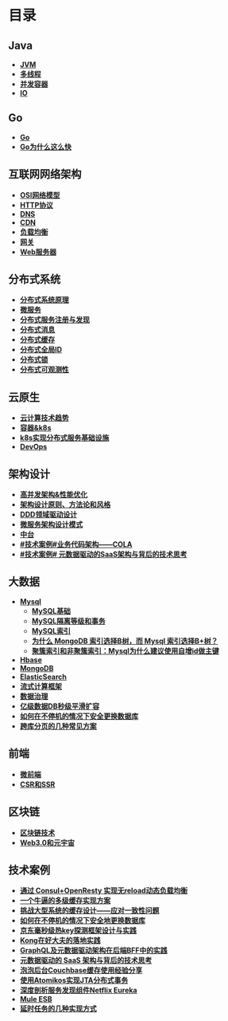 # **目录**
## **Java**
- **[JVM](https://github.com/xiaoyuge/Tech-Notes/blob/main/Java/JVM.md)**
- **[多线程](https://github.com/xiaoyuge/Tech-Notes/blob/main/Java/%E5%A4%9A%E7%BA%BF%E7%A8%8B.md)**
- **[并发容器](https://github.com/xiaoyuge/Tech-Notes/blob/main/Java/%E5%B9%B6%E5%8F%91%E5%AE%B9%E5%99%A8.md)**
- **[IO](https://github.com/xiaoyuge/Tech-Notes/blob/main/Java/IO.md)**
## **Go**
- **[Go](https://github.com/xiaoyuge/Tech-Notes/blob/main/Go/Go/Go.md)**
- **[Go为什么这么快](https://github.com/xiaoyuge/Tech-Notes/blob/main/Go/Go/Go%E4%B8%BA%E4%BB%80%E4%B9%88%E8%BF%99%E4%B9%88%E5%BF%AB.md)**
## **互联网网络架构**
- **[OSI网络模型](https://github.com/xiaoyuge/Tech-Notes/blob/main/%E4%BA%92%E8%81%94%E7%BD%91%E7%BD%91%E7%BB%9C%E6%9E%B6%E6%9E%84/OSI%E7%BD%91%E7%BB%9C%E6%A8%A1%E5%9E%8B.md)**
- **[HTTP协议](https://github.com/xiaoyuge/Tech-Notes/blob/main/%E4%BA%92%E8%81%94%E7%BD%91%E7%BD%91%E7%BB%9C%E6%9E%B6%E6%9E%84/HTTP%E5%8D%8F%E8%AE%AE.md)**
- **[DNS](https://github.com/xiaoyuge/Tech-Notes/blob/main/%E4%BA%92%E8%81%94%E7%BD%91%E7%BD%91%E7%BB%9C%E6%9E%B6%E6%9E%84/DNS.md)**
- **[CDN](https://github.com/xiaoyuge/Tech-Notes/blob/main/%E4%BA%92%E8%81%94%E7%BD%91%E7%BD%91%E7%BB%9C%E6%9E%B6%E6%9E%84/CDN.md)**
- **[负载均衡](https://github.com/xiaoyuge/Tech-Notes/blob/main/%E4%BA%92%E8%81%94%E7%BD%91%E7%BD%91%E7%BB%9C%E6%9E%B6%E6%9E%84/%E8%B4%9F%E8%BD%BD%E5%9D%87%E8%A1%A1.md)**
- **[网关](https://github.com/xiaoyuge/Tech-Notes/blob/main/%E4%BA%92%E8%81%94%E7%BD%91%E7%BD%91%E7%BB%9C%E6%9E%B6%E6%9E%84/%E7%BD%91%E5%85%B3.md)**
- **[Web服务器](https://github.com/xiaoyuge/Tech-Notes/blob/main/%E4%BA%92%E8%81%94%E7%BD%91%E7%BD%91%E7%BB%9C%E6%9E%B6%E6%9E%84/Web%E6%9C%8D%E5%8A%A1%E5%99%A8.md)**
##  **分布式系统**
- **[分布式系统原理](https://github.com/xiaoyuge/Tech-Notes/blob/main/%E5%88%86%E5%B8%83%E5%BC%8F%E7%B3%BB%E7%BB%9F/%E5%88%86%E5%B8%83%E5%BC%8F%E7%B3%BB%E7%BB%9F%E5%8E%9F%E7%90%86.md)**
- **[微服务](https://github.com/xiaoyuge/Tech-Notes/blob/main/%E5%88%86%E5%B8%83%E5%BC%8F%E7%B3%BB%E7%BB%9F/%E5%BE%AE%E6%9C%8D%E5%8A%A1.md)**
- **[分布式服务注册与发现](https://github.com/xiaoyuge/Tech-Notes/blob/main/%E5%88%86%E5%B8%83%E5%BC%8F%E7%B3%BB%E7%BB%9F/%E5%88%86%E5%B8%83%E5%BC%8F%E6%9C%8D%E5%8A%A1%E6%B3%A8%E5%86%8C%E4%B8%8E%E5%8F%91%E7%8E%B0.md)**
- **[分布式消息](https://github.com/xiaoyuge/Tech-Notes/blob/main/%E5%88%86%E5%B8%83%E5%BC%8F%E7%B3%BB%E7%BB%9F/%E5%88%86%E5%B8%83%E5%BC%8F%E6%B6%88%E6%81%AF.md)**
- **[分布式缓存](https://github.com/xiaoyuge/Tech-Notes/blob/main/%E5%88%86%E5%B8%83%E5%BC%8F%E7%B3%BB%E7%BB%9F/%E5%88%86%E5%B8%83%E5%BC%8F%E7%BC%93%E5%AD%98.md)**
- **[分布式全局ID](https://github.com/xiaoyuge/Tech-Notes/blob/main/%E5%88%86%E5%B8%83%E5%BC%8F%E7%B3%BB%E7%BB%9F/%E5%88%86%E5%B8%83%E5%BC%8F%E5%85%A8%E5%B1%80ID.md)**
- **[分布式锁](https://github.com/xiaoyuge/Tech-Notes/blob/main/%E5%88%86%E5%B8%83%E5%BC%8F%E7%B3%BB%E7%BB%9F/%E5%88%86%E5%B8%83%E5%BC%8F%E9%94%81.md)**
- **[分布式可观测性](https://github.com/xiaoyuge/Tech-Notes/blob/main/%E5%88%86%E5%B8%83%E5%BC%8F%E7%B3%BB%E7%BB%9F/%E5%88%86%E5%B8%83%E5%BC%8F%E5%8F%AF%E8%A7%82%E6%B5%8B%E6%80%A7.md)**
## **云原生**
- **[云计算技术趋势](https://github.com/xiaoyuge/Tech-Notes/blob/main/%E4%BA%91%E5%8E%9F%E7%94%9F/%E4%BA%91%E8%AE%A1%E7%AE%97%E6%8A%80%E6%9C%AF%E8%B6%8B%E5%8A%BF.md)**
- **[容器&k8s](https://github.com/xiaoyuge/Tech-Notes/blob/main/%E4%BA%91%E5%8E%9F%E7%94%9F/%E5%AE%B9%E5%99%A8%E5%92%8Ck8s.md)**
- **[k8s实现分布式服务基础设施](https://github.com/xiaoyuge/Tech-Notes/blob/main/%E4%BA%91%E5%8E%9F%E7%94%9F/k8s%E5%AE%9E%E7%8E%B0%E5%88%86%E5%B8%83%E5%BC%8F%E6%9C%8D%E5%8A%A1%E5%9F%BA%E7%A1%80%E8%AE%BE%E6%96%BD.md)**
- **[DevOps](https://github.com/xiaoyuge/Tech-Notes/blob/main/%E4%BA%91%E5%8E%9F%E7%94%9F/DevOps.md)**
## **架构设计**
- **[高并发架构&性能优化](https://github.com/xiaoyuge/Tech-Notes/blob/main/%E6%9E%B6%E6%9E%84%E8%AE%BE%E8%AE%A1/%E9%AB%98%E5%B9%B6%E5%8F%91%E6%9E%B6%E6%9E%84%E5%92%8C%E6%80%A7%E8%83%BD%E4%BC%98%E5%8C%96.md)**
- **[架构设计原则、方法论和风格](https://github.com/xiaoyuge/Tech-Notes/blob/main/%E6%9E%B6%E6%9E%84%E8%AE%BE%E8%AE%A1/%E6%9E%B6%E6%9E%84%E8%AE%BE%E8%AE%A1%E5%8E%9F%E5%88%99%E3%80%81%E6%96%B9%E6%B3%95%E8%AE%BA%E5%92%8C%E9%A3%8E%E6%A0%BC.md)**
- **[DDD领域驱动设计](https://github.com/xiaoyuge/Tech-Notes/blob/main/%E6%9E%B6%E6%9E%84%E8%AE%BE%E8%AE%A1/DDD%E9%A2%86%E5%9F%9F%E9%A9%B1%E5%8A%A8%E8%AE%BE%E8%AE%A1.md)**
- **[微服务架构设计模式](https://github.com/xiaoyuge/Tech-Notes/blob/main/%E6%9E%B6%E6%9E%84%E8%AE%BE%E8%AE%A1/%E5%BE%AE%E6%9C%8D%E5%8A%A1%E6%9E%B6%E6%9E%84%E8%AE%BE%E8%AE%A1%E6%A8%A1%E5%BC%8F.md)**
- **[中台](https://github.com/xiaoyuge/Tech-Notes/blob/main/%E6%9E%B6%E6%9E%84%E8%AE%BE%E8%AE%A1/%E4%B8%AD%E5%8F%B0.md)**
- **[#技术案例#业务代码架构——COLA](https://github.com/xiaoyuge/Tech-Notes/blob/main/%E6%9E%B6%E6%9E%84%E8%AE%BE%E8%AE%A1/%E4%B8%9A%E5%8A%A1%E4%BB%A3%E7%A0%81%E6%9E%B6%E6%9E%84%E2%80%94%E2%80%94COLA.md)**
- **[#技术案例# 元数据驱动的SaaS架构与背后的技术思考](https://github.com/xiaoyuge/Tech-Notes/blob/main/%E6%9E%B6%E6%9E%84%E8%AE%BE%E8%AE%A1/%E5%85%83%E6%95%B0%E6%8D%AE%E9%A9%B1%E5%8A%A8%E7%9A%84SaaS%E6%9E%B6%E6%9E%84%E4%B8%8E%E8%83%8C%E5%90%8E%E7%9A%84%E6%8A%80%E6%9C%AF%E6%80%9D%E8%80%83.md)**
## **大数据**
- **[Mysql]()**
  - **[MySQL基础]()**
  - **[MySQL隔离等级和事务]()**
  - **[MySQL索引]()**
  - **[为什么 MongoDB 索引选择B树，而 Mysql 索引选择B+树？]()**
  - **[聚簇索引和非聚簇索引：Mysql为什么建议使用自增id做主键]()**
- **[Hbase]()**
- **[MongoDB]()**
- **[ElasticSearch]()**
- **[流式计算框架]()**
- **[数据治理]()**
- **[亿级数据DB秒级平滑扩容]()**
- **[如何在不停机的情况下安全更换数据库]()**
- **[跨库分页的几种常见方案]()**
## **前端**
- **[微前端]()**
- **[CSR和SSR]()**
## **区块链**
- **[区块链技术]()**
- **[Web3.0和元宇宙]()**
## **技术案例**
- **[通过 Consul+OpenResty 实现无reload动态负载均衡]()**
- **[一个牛逼的多级缓存实现方案]()**
- **[挑战大型系统的缓存设计——应对一致性问题]()**
- **[如何在不停机的情况下安全地更换数据库]()**
- **[京东毫秒级热key探测框架设计与实践]()**
- **[Kong在好大夫的落地实践]()**
- **[GraphQL及元数据驱动架构在后端BFF中的实践]()**
- **[元数据驱动的 SaaS 架构与背后的技术思考]()**
- **[泡泡后台Couchbase缓存使用经验分享]()**
- **[使用Atomikos实现JTA分布式事务]()**
- **[深度剖析服务发现组件Netflix Eureka]()**
- **[Mule ESB]()**
- **[延时任务的几种实现方式]()**


